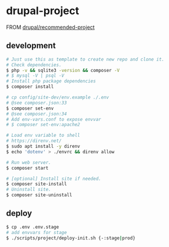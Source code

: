 # drupal-project

FROM [drupal/recommended-project](https://github.com/drupal/recommended-project)

## development

```bash
# Just use this as template to create new repo and clone it.
# Check dependencies.
$ php -v && sqlite3 -version && composer -V
# $ mysql -V | psql -V
# Install php package dependencies
$ composer install

# cp config/site-dev/env.example ./.env
# @see composer.json:33
$ composer set-env
# @see composer.json:34
# Add env-vars.conf to expose envvar
# $ composer set-env:apache2

# Load env variable to shell
# https://direnv.net/
$ sudo apt install -y direnv
$ echo 'dotenv' > ./envrc && direnv allow

# Run web server.
$ composer start

# [optional] Install site if needed.
$ composer site-install
# Uninstall site.
$ composer site-uninstall
```

## deploy

```bash
$ cp .env .env.stage
# add envvars for stage
$ ./scripts/project/deploy-init.sh {-:stage|prod}
```
